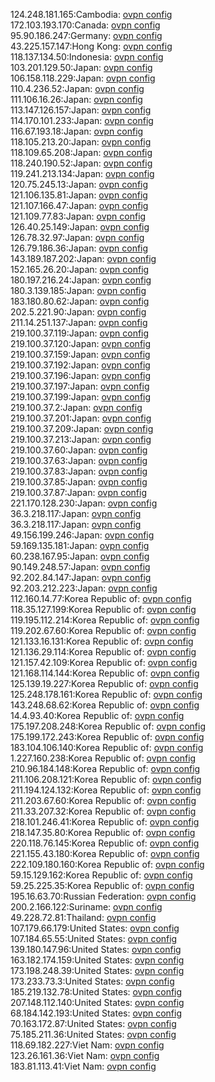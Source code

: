 124.248.181.165:Cambodia: [ovpn config](vpn/124_248_181_165.ovpn)  
172.103.193.170:Canada: [ovpn config](vpn/172_103_193_170.ovpn)  
95.90.186.247:Germany: [ovpn config](vpn/95_90_186_247.ovpn)  
43.225.157.147:Hong Kong: [ovpn config](vpn/43_225_157_147.ovpn)  
118.137.134.50:Indonesia: [ovpn config](vpn/118_137_134_50.ovpn)  
103.201.129.50:Japan: [ovpn config](vpn/103_201_129_50.ovpn)  
106.158.118.229:Japan: [ovpn config](vpn/106_158_118_229.ovpn)  
110.4.236.52:Japan: [ovpn config](vpn/110_4_236_52.ovpn)  
111.106.16.26:Japan: [ovpn config](vpn/111_106_16_26.ovpn)  
113.147.126.157:Japan: [ovpn config](vpn/113_147_126_157.ovpn)  
114.170.101.233:Japan: [ovpn config](vpn/114_170_101_233.ovpn)  
116.67.193.18:Japan: [ovpn config](vpn/116_67_193_18.ovpn)  
118.105.213.20:Japan: [ovpn config](vpn/118_105_213_20.ovpn)  
118.109.65.208:Japan: [ovpn config](vpn/118_109_65_208.ovpn)  
118.240.190.52:Japan: [ovpn config](vpn/118_240_190_52.ovpn)  
119.241.213.134:Japan: [ovpn config](vpn/119_241_213_134.ovpn)  
120.75.245.13:Japan: [ovpn config](vpn/120_75_245_13.ovpn)  
121.106.135.81:Japan: [ovpn config](vpn/121_106_135_81.ovpn)  
121.107.166.47:Japan: [ovpn config](vpn/121_107_166_47.ovpn)  
121.109.77.83:Japan: [ovpn config](vpn/121_109_77_83.ovpn)  
126.40.25.149:Japan: [ovpn config](vpn/126_40_25_149.ovpn)  
126.78.32.97:Japan: [ovpn config](vpn/126_78_32_97.ovpn)  
126.79.186.36:Japan: [ovpn config](vpn/126_79_186_36.ovpn)  
143.189.187.202:Japan: [ovpn config](vpn/143_189_187_202.ovpn)  
152.165.26.20:Japan: [ovpn config](vpn/152_165_26_20.ovpn)  
180.197.216.24:Japan: [ovpn config](vpn/180_197_216_24.ovpn)  
180.3.139.185:Japan: [ovpn config](vpn/180_3_139_185.ovpn)  
183.180.80.62:Japan: [ovpn config](vpn/183_180_80_62.ovpn)  
202.5.221.90:Japan: [ovpn config](vpn/202_5_221_90.ovpn)  
211.14.251.137:Japan: [ovpn config](vpn/211_14_251_137.ovpn)  
219.100.37.119:Japan: [ovpn config](vpn/219_100_37_119.ovpn)  
219.100.37.120:Japan: [ovpn config](vpn/219_100_37_120.ovpn)  
219.100.37.159:Japan: [ovpn config](vpn/219_100_37_159.ovpn)  
219.100.37.192:Japan: [ovpn config](vpn/219_100_37_192.ovpn)  
219.100.37.196:Japan: [ovpn config](vpn/219_100_37_196.ovpn)  
219.100.37.197:Japan: [ovpn config](vpn/219_100_37_197.ovpn)  
219.100.37.199:Japan: [ovpn config](vpn/219_100_37_199.ovpn)  
219.100.37.2:Japan: [ovpn config](vpn/219_100_37_2.ovpn)  
219.100.37.201:Japan: [ovpn config](vpn/219_100_37_201.ovpn)  
219.100.37.209:Japan: [ovpn config](vpn/219_100_37_209.ovpn)  
219.100.37.213:Japan: [ovpn config](vpn/219_100_37_213.ovpn)  
219.100.37.60:Japan: [ovpn config](vpn/219_100_37_60.ovpn)  
219.100.37.63:Japan: [ovpn config](vpn/219_100_37_63.ovpn)  
219.100.37.83:Japan: [ovpn config](vpn/219_100_37_83.ovpn)  
219.100.37.85:Japan: [ovpn config](vpn/219_100_37_85.ovpn)  
219.100.37.87:Japan: [ovpn config](vpn/219_100_37_87.ovpn)  
221.170.128.230:Japan: [ovpn config](vpn/221_170_128_230.ovpn)  
36.3.218.117:Japan: [ovpn config](vpn/36_3_218_117.ovpn)  
36.3.218.117:Japan: [ovpn config](vpn/36_3_218_117.ovpn)  
49.156.199.246:Japan: [ovpn config](vpn/49_156_199_246.ovpn)  
59.169.135.181:Japan: [ovpn config](vpn/59_169_135_181.ovpn)  
60.238.167.95:Japan: [ovpn config](vpn/60_238_167_95.ovpn)  
90.149.248.57:Japan: [ovpn config](vpn/90_149_248_57.ovpn)  
92.202.84.147:Japan: [ovpn config](vpn/92_202_84_147.ovpn)  
92.203.212.223:Japan: [ovpn config](vpn/92_203_212_223.ovpn)  
112.160.14.77:Korea Republic of: [ovpn config](vpn/112_160_14_77.ovpn)  
118.35.127.199:Korea Republic of: [ovpn config](vpn/118_35_127_199.ovpn)  
119.195.112.214:Korea Republic of: [ovpn config](vpn/119_195_112_214.ovpn)  
119.202.67.60:Korea Republic of: [ovpn config](vpn/119_202_67_60.ovpn)  
121.133.16.131:Korea Republic of: [ovpn config](vpn/121_133_16_131.ovpn)  
121.136.29.114:Korea Republic of: [ovpn config](vpn/121_136_29_114.ovpn)  
121.157.42.109:Korea Republic of: [ovpn config](vpn/121_157_42_109.ovpn)  
121.168.114.144:Korea Republic of: [ovpn config](vpn/121_168_114_144.ovpn)  
125.139.19.227:Korea Republic of: [ovpn config](vpn/125_139_19_227.ovpn)  
125.248.178.161:Korea Republic of: [ovpn config](vpn/125_248_178_161.ovpn)  
143.248.68.62:Korea Republic of: [ovpn config](vpn/143_248_68_62.ovpn)  
14.4.93.40:Korea Republic of: [ovpn config](vpn/14_4_93_40.ovpn)  
175.197.208.248:Korea Republic of: [ovpn config](vpn/175_197_208_248.ovpn)  
175.199.172.243:Korea Republic of: [ovpn config](vpn/175_199_172_243.ovpn)  
183.104.106.140:Korea Republic of: [ovpn config](vpn/183_104_106_140.ovpn)  
1.227.160.238:Korea Republic of: [ovpn config](vpn/1_227_160_238.ovpn)  
210.96.184.148:Korea Republic of: [ovpn config](vpn/210_96_184_148.ovpn)  
211.106.208.121:Korea Republic of: [ovpn config](vpn/211_106_208_121.ovpn)  
211.194.124.132:Korea Republic of: [ovpn config](vpn/211_194_124_132.ovpn)  
211.203.67.60:Korea Republic of: [ovpn config](vpn/211_203_67_60.ovpn)  
211.33.207.32:Korea Republic of: [ovpn config](vpn/211_33_207_32.ovpn)  
218.101.246.41:Korea Republic of: [ovpn config](vpn/218_101_246_41.ovpn)  
218.147.35.80:Korea Republic of: [ovpn config](vpn/218_147_35_80.ovpn)  
220.118.76.145:Korea Republic of: [ovpn config](vpn/220_118_76_145.ovpn)  
221.155.43.180:Korea Republic of: [ovpn config](vpn/221_155_43_180.ovpn)  
222.109.180.160:Korea Republic of: [ovpn config](vpn/222_109_180_160.ovpn)  
59.15.129.162:Korea Republic of: [ovpn config](vpn/59_15_129_162.ovpn)  
59.25.225.35:Korea Republic of: [ovpn config](vpn/59_25_225_35.ovpn)  
195.16.63.70:Russian Federation: [ovpn config](vpn/195_16_63_70.ovpn)  
200.2.166.122:Suriname: [ovpn config](vpn/200_2_166_122.ovpn)  
49.228.72.81:Thailand: [ovpn config](vpn/49_228_72_81.ovpn)  
107.179.66.179:United States: [ovpn config](vpn/107_179_66_179.ovpn)  
107.184.65.55:United States: [ovpn config](vpn/107_184_65_55.ovpn)  
139.180.147.96:United States: [ovpn config](vpn/139_180_147_96.ovpn)  
163.182.174.159:United States: [ovpn config](vpn/163_182_174_159.ovpn)  
173.198.248.39:United States: [ovpn config](vpn/173_198_248_39.ovpn)  
173.233.73.3:United States: [ovpn config](vpn/173_233_73_3.ovpn)  
185.219.132.78:United States: [ovpn config](vpn/185_219_132_78.ovpn)  
207.148.112.140:United States: [ovpn config](vpn/207_148_112_140.ovpn)  
68.184.142.193:United States: [ovpn config](vpn/68_184_142_193.ovpn)  
70.163.172.87:United States: [ovpn config](vpn/70_163_172_87.ovpn)  
75.185.211.36:United States: [ovpn config](vpn/75_185_211_36.ovpn)  
118.69.182.227:Viet Nam: [ovpn config](vpn/118_69_182_227.ovpn)  
123.26.161.36:Viet Nam: [ovpn config](vpn/123_26_161_36.ovpn)  
183.81.113.41:Viet Nam: [ovpn config](vpn/183_81_113_41.ovpn)  
